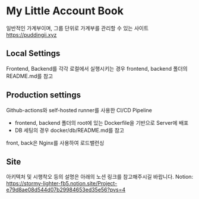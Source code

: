 # My Little Account Book

일반적인 가계부이며, 그룹 단위로 가계부를 관리할 수 있는 사이트
<https://puddingii.xyz>

## Local Settings

Frontend, Backend를 각각 로컬에서 실행시키는 경우 frontend, backend 폴더의 README.md를 참고

## Production settings

Github-actions와 self-hosted runner를 사용한 CI/CD Pipeline

- frontend, backend 폴더의 root에 있는 Dockerfile을 기반으로 Server에 배포
- DB 세팅의 경우 docker/db/README.md를 참고

front, back은 Nginx를 사용하여 로드밸런싱

## Site

아키텍처 및 시행착오 등의 설명은 아래의 노션 링크를 참고해주시길 바랍니다.
Notion: <https://stormy-lighter-fb5.notion.site/Project-e79d8ae08d544d07b29984653ed35e56?pvs=4>
